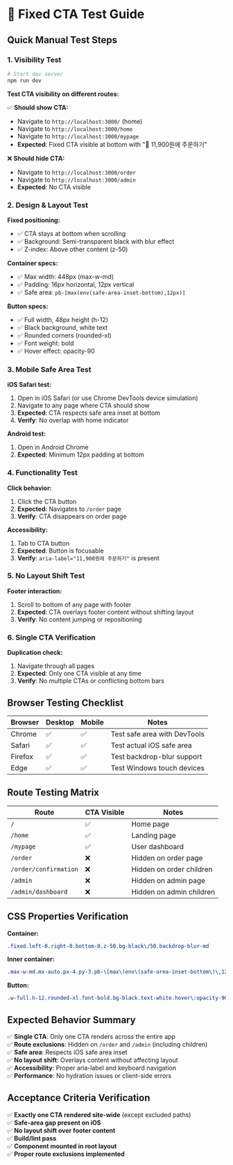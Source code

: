 # 🧪 Fixed CTA Test Guide

## Quick Manual Test Steps

### 1. **Visibility Test**
```bash
# Start dev server
npm run dev
```

**Test CTA visibility on different routes:**

✅ **Should show CTA:**
- Navigate to `http://localhost:3000/` (home)
- Navigate to `http://localhost:3000/home`
- Navigate to `http://localhost:3000/mypage`
- **Expected**: Fixed CTA visible at bottom with "🛒 11,900원에 주문하기"

❌ **Should hide CTA:**
- Navigate to `http://localhost:3000/order`
- Navigate to `http://localhost:3000/admin`
- **Expected**: No CTA visible

### 2. **Design & Layout Test**

**Fixed positioning:**
- ✅ CTA stays at bottom when scrolling
- ✅ Background: Semi-transparent black with blur effect
- ✅ Z-index: Above other content (z-50)

**Container specs:**
- ✅ Max width: 448px (max-w-md)
- ✅ Padding: 16px horizontal, 12px vertical
- ✅ Safe area: `pb-[max(env(safe-area-inset-bottom),12px)]`

**Button specs:**
- ✅ Full width, 48px height (h-12)
- ✅ Black background, white text
- ✅ Rounded corners (rounded-xl)
- ✅ Font weight: bold
- ✅ Hover effect: opacity-90

### 3. **Mobile Safe Area Test**

**iOS Safari test:**
1. Open in iOS Safari (or use Chrome DevTools device simulation)
2. Navigate to any page where CTA should show
3. **Expected**: CTA respects safe area inset at bottom
4. **Verify**: No overlap with home indicator

**Android test:**
1. Open in Android Chrome
2. **Expected**: Minimum 12px padding at bottom

### 4. **Functionality Test**

**Click behavior:**
1. Click the CTA button
2. **Expected**: Navigates to `/order` page
3. **Verify**: CTA disappears on order page

**Accessibility:**
1. Tab to CTA button
2. **Expected**: Button is focusable
3. **Verify**: `aria-label="11,900원에 주문하기"` is present

### 5. **No Layout Shift Test**

**Footer interaction:**
1. Scroll to bottom of any page with footer
2. **Expected**: CTA overlays footer content without shifting layout
3. **Verify**: No content jumping or repositioning

### 6. **Single CTA Verification**

**Duplication check:**
1. Navigate through all pages
2. **Expected**: Only one CTA visible at any time
3. **Verify**: No multiple CTAs or conflicting bottom bars

## Browser Testing Checklist

| Browser | Desktop | Mobile | Notes |
|---------|---------|---------|-------|
| Chrome | ✅ | ✅ | Test safe area with DevTools |
| Safari | ✅ | ✅ | Test actual iOS safe area |
| Firefox | ✅ | ✅ | Test backdrop-blur support |
| Edge | ✅ | ✅ | Test Windows touch devices |

## Route Testing Matrix

| Route | CTA Visible | Notes |
|-------|-------------|-------|
| `/` | ✅ | Home page |
| `/home` | ✅ | Landing page |
| `/mypage` | ✅ | User dashboard |
| `/order` | ❌ | Hidden on order page |
| `/order/confirmation` | ❌ | Hidden on order children |
| `/admin` | ❌ | Hidden on admin page |
| `/admin/dashboard` | ❌ | Hidden on admin children |

## CSS Properties Verification

**Container:**
```css
.fixed.left-0.right-0.bottom-0.z-50.bg-black\/50.backdrop-blur-md
```

**Inner container:**
```css
.max-w-md.mx-auto.px-4.py-3.pb-\[max\(env\(safe-area-inset-bottom\)\,12px\)\]
```

**Button:**
```css
.w-full.h-12.rounded-xl.font-bold.bg-black.text-white.hover\:opacity-90
```

## Expected Behavior Summary

✅ **Single CTA**: Only one CTA renders across the entire app  
✅ **Route exclusions**: Hidden on `/order` and `/admin` (including children)  
✅ **Safe area**: Respects iOS safe area inset  
✅ **No layout shift**: Overlays content without affecting layout  
✅ **Accessibility**: Proper aria-label and keyboard navigation  
✅ **Performance**: No hydration issues or client-side errors  

## Acceptance Criteria Verification

✅ **Exactly one CTA rendered site-wide** (except excluded paths)  
✅ **Safe-area gap present on iOS**  
✅ **No layout shift over footer content**  
✅ **Build/lint pass**  
✅ **Component mounted in root layout**  
✅ **Proper route exclusions implemented**
